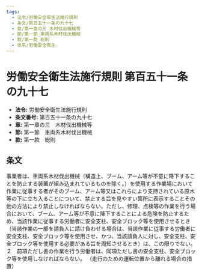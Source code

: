 ```yaml
---
tags:
  - 法令/労働安全衛生法施行規則
  - 条文/第百五十一条の九十七
  - 章/第一章の三_木材伐出機械等
  - 節/第一節_車両系木材伐出機械
  - 款/第一款_総則
  - 体系/労働安全衛生
---
```

# 労働安全衛生法施行規則 第百五十一条の九十七

- **法令:** 労働安全衛生法施行規則
- **条文番号:** 第百五十一条の九十七
- **章:** 第一章の三　木材伐出機械等
- **節:** 第一節　車両系木材伐出機械
- **款:** 第一款　総則

## 条文
事業者は、車両系木材伐出機械（構造上、ブーム、アーム等が不意に降下することを防止する装置が組み込まれているものを除く。）を使用する作業場において作業に従事する者がそのブーム、アーム等又はこれらにより支持されている原木等の下に立ち入ることについて、禁止する旨を見やすい箇所に表示することその他の方法により禁止しなければならない。ただし、修理、点検等の作業を行う場合において、ブーム、アーム等が不意に降下することによる危険を防止するため、当該作業に従事する労働者に安全支柱、安全ブロック等を使用させるとき（当該作業の一部を請負人に請け負わせる場合は、当該作業に従事する労働者に安全支柱、安全ブロック等を使用させ、かつ、当該請負人に対し、安全支柱、安全ブロック等を使用する必要がある旨を周知させるとき）は、この限りでない。
２　前項ただし書の作業を行う労働者は、同項ただし書の安全支柱、安全ブロック等を使用しなければならない。
（走行のための運転位置から離れる場合の措置）


